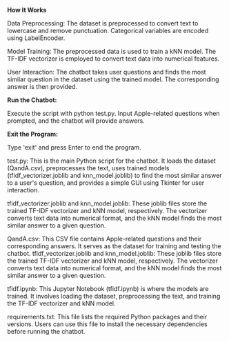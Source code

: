 **How It Works**

Data Preprocessing:
The dataset is preprocessed to convert text to lowercase and remove punctuation.
Categorical variables are encoded using LabelEncoder.

Model Training:
The preprocessed data is used to train a kNN model.
The TF-IDF vectorizer is employed to convert text data into numerical features.

User Interaction:
The chatbot takes user questions and finds the most similar question in the dataset using the trained model.
The corresponding answer is then provided.


**Run the Chatbot:**

Execute the script with python test.py.
Input Apple-related questions when prompted, and the chatbot will provide answers.

**Exit the Program:**

Type 'exit' and press Enter to end the program.




test.py:
This is the main Python script for the chatbot. It loads the dataset (QandA.csv), preprocesses the text, uses trained models (tfidf_vectorizer.joblib and knn_model.joblib) to find the most similar answer to a user's question, and provides a simple GUI using Tkinter for user interaction.

tfidf_vectorizer.joblib and knn_model.joblib:
These joblib files store the trained TF-IDF vectorizer and kNN model, respectively. The vectorizer converts text data into numerical format, and the kNN model finds the most similar answer to a given question.

QandA.csv:
This CSV file contains Apple-related questions and their corresponding answers. It serves as the dataset for training and testing the chatbot.
tfidf_vectorizer.joblib and knn_model.joblib:
These joblib files store the trained TF-IDF vectorizer and kNN model, respectively. The vectorizer converts text data into numerical format, and the kNN model finds the most similar answer to a given question.

tfidf.ipynb:
This Jupyter Notebook (tfidf.ipynb) is where the models are trained. It involves loading the dataset, preprocessing the text, and training the TF-IDF vectorizer and kNN model.

requirements.txt:
This file lists the required Python packages and their versions. Users can use this file to install the necessary dependencies before running the chatbot.
